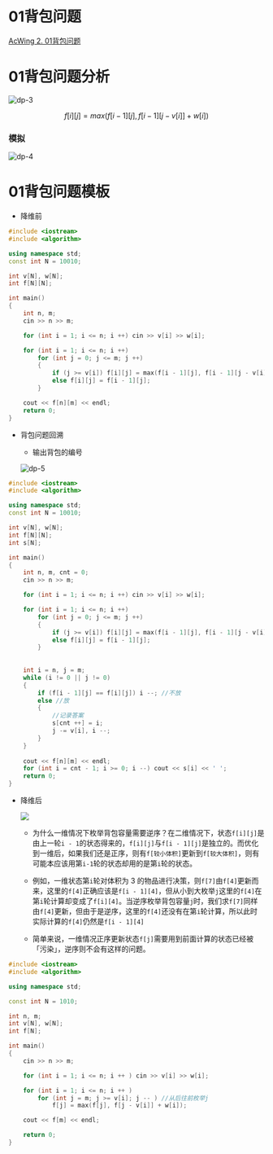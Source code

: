 # 01背包问题
[AcWing 2. 01背包问题](https://www.acwing.com/problem/content/description/2/)

# 01背包问题分析
![dp-3](media/dp-3.jpg)

$$
f[i][j] = max(f[i - 1][j], f[i - 1][j - v[i]] + w[i])
$$

### 模拟
![dp-4](media/dp-4.jpg)

# 01背包问题模板
- 降维前
```cpp
#include <iostream>
#include <algorithm>

using namespace std;
const int N = 10010;

int v[N], w[N];
int f[N][N];

int main()
{
    int n, m;
    cin >> n >> m;

    for (int i = 1; i <= n; i ++) cin >> v[i] >> w[i];

    for (int i = 1; i <= n; i ++)
        for (int j = 0; j <= m; j ++)
        {
            if (j >= v[i]) f[i][j] = max(f[i - 1][j], f[i - 1][j - v[i]] + w[i]);
            else f[i][j] = f[i - 1][j];
        }

    cout << f[n][m] << endl;
    return 0;
}
```
- 背包问题回溯
  - 输出背包的编号
  
  ![dp-5](media/dp-5.jpg)

```cpp
#include <iostream>
#include <algorithm>

using namespace std;
const int N = 10010;

int v[N], w[N];
int f[N][N];
int s[N];

int main()
{
    int n, m, cnt = 0;
    cin >> n >> m;

    for (int i = 1; i <= n; i ++) cin >> v[i] >> w[i];

    for (int i = 1; i <= n; i ++)
        for (int j = 0; j <= m; j ++)
        {
            if (j >= v[i]) f[i][j] = max(f[i - 1][j], f[i - 1][j - v[i]] + w[i]);
            else f[i][j] = f[i - 1][j];
        }
    
    
    int i = n, j = m;
    while (i != 0 || j != 0)
    {
        if (f[i - 1][j] == f[i][j]) i --; //不放
        else //放
        {
            //记录答案
            s[cnt ++] = i;
            j -= v[i], i --;
        }
    }
    
    cout << f[n][m] << endl;
    for (int i = cnt - 1; i >= 0; i --) cout << s[i] << ' ';
    return 0;
}
```

- 降维后

    ![](media/16581359109066.png)

    - 为什么一维情况下枚举背包容量需要逆序？在二维情况下，状态`f[i][j]`是由上一轮`i - 1`的状态得来的，`f[i][j]`与`f[i - 1][j]`是独立的。而优化到一维后，如果我们还是正序，则有`f[较小体积]`更新到`f[较大体积]`，则有可能本应该用第`i-1`轮的状态却用的是第`i`轮的状态。

    - 例如，一维状态第`i`轮对体积为 $3$ 的物品进行决策，则`f[7]`由`f[4]`更新而来，这里的`f[4]`正确应该是`f[i - 1][4]`，但从小到大枚举`j`这里的`f[4]`在第`i`轮计算却变成了`f[i][4]`。当逆序枚举背包容量`j`时，我们求`f[7]`同样由`f[4]`更新，但由于是逆序，这里的`f[4]`还没有在第`i`轮计算，所以此时实际计算的`f[4]`仍然是`f[i - 1][4]`

    - 简单来说，一维情况正序更新状态`f[j]`需要用到前面计算的状态已经被「污染」，逆序则不会有这样的问题。

```cpp
#include <iostream>
#include <algorithm>

using namespace std;

const int N = 1010;

int n, m;
int v[N], w[N];
int f[N];

int main()
{
    cin >> n >> m;

    for (int i = 1; i <= n; i ++ ) cin >> v[i] >> w[i];

    for (int i = 1; i <= n; i ++ )
        for (int j = m; j >= v[i]; j -- ) //从后往前枚举j
            f[j] = max(f[j], f[j - v[i]] + w[i]);

    cout << f[m] << endl;

    return 0;
}
```